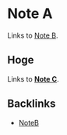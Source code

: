 # Note A

Links to [Note B](NoteB.md).

## Hoge

Links to **[Note C](NoteC.md)**.

## Backlinks

- [NoteB](NoteB.md)
